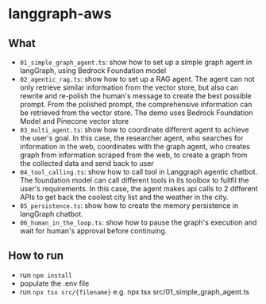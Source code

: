 # langgraph-aws

## What
- `01_simple_graph_agent.ts`: show how to set up a simple graph agent in langGraph, using Bedrock Foundation model
- `02_agentic_rag.ts`: show how to set up a RAG agent. The agent can not only retrieve similar information from the vector store, but also can rewrite and re-polish the human's message to create the best possible prompt. From the polished prompt, the comprehensive information can be retrieved from the vector store. The demo uses Bedrock Foundation Model and Pinecone vector store
- `03_multi_agent.ts`: show how to coordinate different agent to achieve the user's goal. In this case, the researcher agent, who searches for information in the web, coordinates with the graph agent, who creates graph from information scraped from the web, to create a graph from the collected data and send back to user
- `04_tool_calling.ts`: show how to call tool in Langgraph agentic chatbot. The foundation model can call different tools in its toolbox to fullfil the user's requirements. In this case, the agent makes api calls to 2 different APIs to get back the coolest city list and the weather in the city.
- `05_persistence.ts`: show how to create the memory persistence in langGraph chatbot.
- `06_human_in_the_loop.ts`: show how to pause the graph's execution and wait for human's approval before continuing.

## How to run
- run `npm install`
- populate the .env file
- run `npx tsx src/{filename}` e.g. npx tsx src/01_simple_graph_agent.ts

